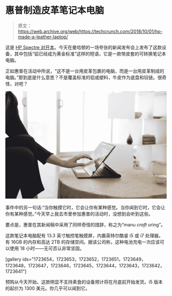 # 惠普制造皮革笔记本电脑 

> 原文：<https://web.archive.org/web/https://techcrunch.com/2018/10/01/hp-made-a-leather-laptop/>

这是 [HP Spectre 对开本](https://web.archive.org/web/20221026004610/https://www.bestbuy.com/site/hp-spectre-folio-2-in-1-13-3-touch-screen-laptop-intel-core-i7-8gb-memory-256gb-solid-state-drive-cognac-brown/6301872.p?skuId=6301872&intl=nosplash)。今天在曼哈顿的一场夸张的新闻发布会上发布了这款设备，其中包括“铝已经成为黄金标准”这样的短语，它是一款带皮套的可转换笔记本电脑。

正如惠普在活动中所说，“这不是一台用皮革包裹的电脑，而是一台用皮革制成的电脑。”那到底是什么意思？不是覆盖标准的铝或塑料，牛皮作为底盘和铰链。很奇怪，对吧？

![](img/c7085316275fdd53d7dd114d46aad53f.png)

事件中的另一句话:“当你触摸它时，它会让你有某种感觉。当你闻到它时，它会让你有某种感觉。”今天早上我去市里参加惠普的活动时，没想到会听到这些。

要点是，惠普在其新闻稿中采用了同样奇怪的措辞，称之为“manu *craft* uring”。

这款笔记本电脑配有 13.3 英寸触控笔触摸屏，内置英特尔酷睿 i5 或 i7 处理器。有 16GB 的内存和高达 2TB 的存储空间。据该公司称，这种电池充电一次应该可以使用 18 小时——无可否认非常坚固。

[gallery ids="1723654，1723653，1723652，1723651，1723649，1723648，1723647，1723646，1723645，1723644，1723643，1723642，1723641"]

预购从今天开始，这款明显不支持素食的设备预计将在月底前开始发货。i5 版本的起价为 1300 美元。你几乎可以闻到它。